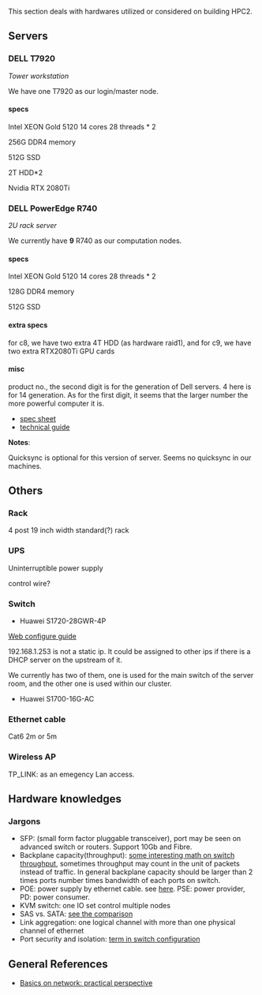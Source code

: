 This section deals with hardwares utilized or considered on building HPC2.

## Servers

### DELL T7920

*Tower workstation*

We have one T7920 as our login/master node.

#### specs

Intel XEON Gold 5120 14 cores 28 threads * 2

256G DDR4 memory

512G SSD

2T HDD*2

Nvidia RTX 2080Ti

### DELL PowerEdge R740 

*2U rack server*

We currently have **9** R740 as our computation nodes.

#### specs

Intel XEON Gold 5120 14 cores 28 threads * 2

128G DDR4 memory

512G SSD

#### extra specs

for c8, we have two extra 4T HDD (as hardware raid1), and for c9, we have two extra RTX2080Ti GPU cards

#### misc

product no., the second digit is for the generation of Dell servers. 4 here is for 14 generation. As for the first digit, it seems that the larger number the more powerful computer it is.

* [spec sheet](https://i.dell.com/sites/csdocuments/Product_Docs/en/poweredge-r740-spec-sheet.pdf)
* [technical guide](https://www.dell.com/en-us/work/shop/povw/poweredge-r740)

**Notes**:

Quicksync is optional for this version of server. Seems no quicksync in our machines.

## Others

### Rack

4 post 19 inch width standard(?) rack

### UPS

 Uninterruptible power supply

control wire?

### Switch

* Huawei S1720-28GWR-4P

[Web configure guide](https://support.huawei.com/enterprise/zh/doc/EDOC1000169678)

192.168.1.253 is not a static ip. It could be assigned to other ips if there is a DHCP server on the upstream of it.

We currently has two of them, one is used for the main switch of the server room, and the other one is used within our cluster.

* Huawei S1700-16G-AC

### Ethernet cable

Cat6 2m or 5m

### Wireless AP

TP_LINK: as an emegency Lan access.

## Hardware knowledges

### Jargons

* SFP: (small form factor pluggable transceiver), port may be seen on advanced switch or routers. Support 10Gb and Fibre.
* Backplane capacity(throughput):  [some interesting math on switch throughput](https://serverfault.com/questions/505125/calculating-backplane-capacity-of-a-switch), sometimes throughput may count in the unit of packets instead of traffic. In general backplane capacity should be larger than 2 times ports number times bandwidth of each ports on switch.
* POE: power supply by ethernet cable. see [here](https://kb.netgear.com/zh_CN/209/%E4%BB%80%E4%B9%88%E6%98%AF-PoE-%E4%BB%A5%E5%A4%AA%E7%BD%91%E4%BE%9B%E7%94%B5). PSE: power provider, PD: power consumer.
* KVM switch: one IO set control multiple nodes
* SAS vs. SATA: [see the comparison](https://www.diffen.com/difference/SATA_vs_Serial_Attached_SCSI)
* Link aggregation: one logical channel with more than one physical channel of ethernet
* Port security and isolation: [term in switch configuration](https://cshihong.github.io/2017/11/16/%E7%AB%AF%E5%8F%A3%E5%AE%89%E5%85%A8%E5%92%8C%E7%AB%AF%E5%8F%A3%E9%9A%94%E7%A6%BB/)

## General References

* [Basics on network: practical perspective](https://www.dell.com/community/%E6%95%B0%E6%8D%AE%E5%AD%98%E5%82%A8%E8%AE%A8%E8%AE%BA%E5%8C%BA/%E7%BD%91%E7%BB%9C%E5%9F%BA%E6%9C%AC%E5%8A%9F%E7%B3%BB%E5%88%97-%E7%BB%86%E8%AF%B4%E7%BD%91%E7%BB%9C%E9%82%A3%E4%BA%9B%E4%BA%8B%E5%84%BF-3%E6%9C%8826%E6%97%A5%E6%9B%B4%E6%96%B0/td-p/7045185)

